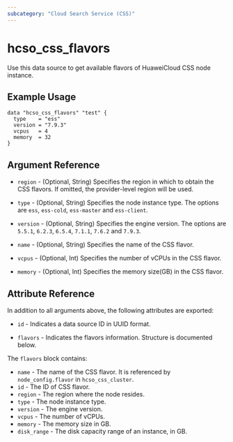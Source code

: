 ```yaml
---
subcategory: "Cloud Search Service (CSS)"
---
```


# hcso_css_flavors

Use this data source to get available flavors of HuaweiCloud CSS node instance.

## Example Usage

```hcl
data "hcso_css_flavors" "test" {
  type    = "ess"
  version = "7.9.3"
  vcpus   = 4
  memory  = 32
}
```

## Argument Reference

* `region` - (Optional, String) Specifies the region in which to obtain the CSS flavors. If omitted, the
  provider-level region will be used.

* `type` - (Optional, String) Specifies the node instance type. The options are `ess`, `ess-cold`, `ess-master`
 and `ess-client`.

* `version` - (Optional, String) Specifies the engine version. The options are `5.5.1`, `6.2.3`, `6.5.4`, `7.1.1`,
 `7.6.2` and `7.9.3`.

* `name` - (Optional, String) Specifies the name of the CSS flavor.

* `vcpus` - (Optional, Int) Specifies the number of vCPUs in the CSS flavor.

* `memory` - (Optional, Int) Specifies the memory size(GB) in the CSS flavor.

## Attribute Reference

In addition to all arguments above, the following attributes are exported:

* `id` - Indicates a data source ID in UUID format.

* `flavors` - Indicates the flavors information. Structure is documented below.

The `flavors` block contains:

* `name` - The name of the CSS flavor. It is referenced by `node_config.flavor` in `hcso_css_cluster`.
* `id` - The ID of CSS flavor.
* `region` - The region where the node resides.
* `type` - The node instance type.
* `version` - The engine version.
* `vcpus` - The number of vCPUs.
* `memory` - The memory size in GB.
* `disk_range` - The disk capacity range of an instance, in GB.
